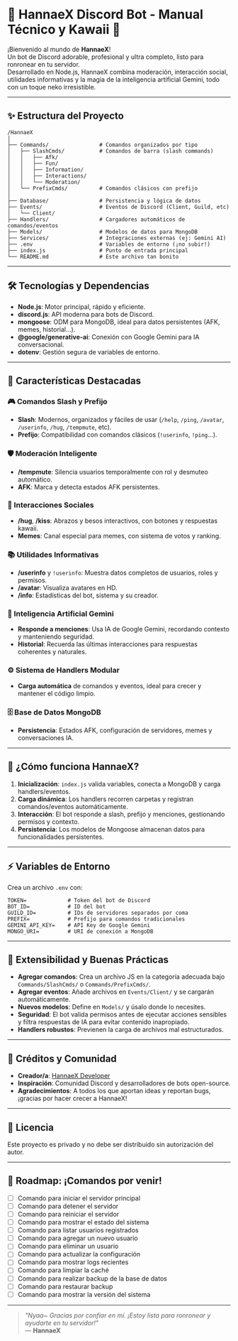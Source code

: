 # 🌸 HannaeX Discord Bot - Manual Técnico y Kawaii 🌸

¡Bienvenido al mundo de **HannaeX**!  
Un bot de Discord adorable, profesional y ultra completo, listo para ronronear en tu servidor.  
Desarrollado en Node.js, HannaeX combina moderación, interacción social, utilidades informativas y la magia de la inteligencia artificial Gemini, todo con un toque neko irresistible.  

---

## ✨ Estructura del Proyecto

```
/HannaeX
│
├── Commands/                # Comandos organizados por tipo
│   ├── SlashCmds/           # Comandos de barra (slash commands)
│   │   ├── Afk/
│   │   ├── Fun/
│   │   ├── Information/
│   │   ├── Interactions/
│   │   └── Moderation/
│   └── PrefixCmds/          # Comandos clásicos con prefijo
│
├── Database/                # Persistencia y lógica de datos
├── Events/                  # Eventos de Discord (Client, Guild, etc)
│   └── Client/
├── Handlers/                # Cargadores automáticos de comandos/eventos
├── Models/                  # Modelos de datos para MongoDB
├── Services/                # Integraciones externas (ej: Gemini AI)
├── .env                     # Variables de entorno (¡no subir!)
├── index.js                 # Punto de entrada principal
└── README.md                # Este archivo tan bonito
```

---

## 🛠️ Tecnologías y Dependencias

- **Node.js**: Motor principal, rápido y eficiente.
- **discord.js**: API moderna para bots de Discord.
- **mongoose**: ODM para MongoDB, ideal para datos persistentes (AFK, memes, historial...).
- **@google/generative-ai**: Conexión con Google Gemini para IA conversacional.
- **dotenv**: Gestión segura de variables de entorno.

---

## 🌟 Características Destacadas

### 🎮 Comandos Slash y Prefijo
- **Slash**: Modernos, organizados y fáciles de usar (`/help`, `/ping`, `/avatar`, `/userinfo`, `/hug`, `/tempmute`, etc).
- **Prefijo**: Compatibilidad con comandos clásicos (`!userinfo`, `!ping`...).

### 🛡️ Moderación Inteligente
- **/tempmute**: Silencia usuarios temporalmente con rol y desmuteo automático.
- **AFK**: Marca y detecta estados AFK persistentes.

### 💞 Interacciones Sociales
- **/hug**, **/kiss**: Abrazos y besos interactivos, con botones y respuestas kawaii.
- **Memes**: Canal especial para memes, con sistema de votos y ranking.

### 📚 Utilidades Informativas
- **/userinfo** y `!userinfo`: Muestra datos completos de usuarios, roles y permisos.
- **/avatar**: Visualiza avatares en HD.
- **/info**: Estadísticas del bot, sistema y su creador.

### 🤖 Inteligencia Artificial Gemini
- **Responde a menciones**: Usa IA de Google Gemini, recordando contexto y manteniendo seguridad.
- **Historial**: Recuerda las últimas interacciones para respuestas coherentes y naturales.

### ⚙️ Sistema de Handlers Modular
- **Carga automática** de comandos y eventos, ideal para crecer y mantener el código limpio.

### 🗄️ Base de Datos MongoDB
- **Persistencia**: Estados AFK, configuración de servidores, memes y conversaciones IA.

---

## 🚀 ¿Cómo funciona HannaeX?

1. **Inicialización**: `index.js` valida variables, conecta a MongoDB y carga handlers/eventos.
2. **Carga dinámica**: Los handlers recorren carpetas y registran comandos/eventos automáticamente.
3. **Interacción**: El bot responde a slash, prefijo y menciones, gestionando permisos y contexto.
4. **Persistencia**: Los modelos de Mongoose almacenan datos para funcionalidades persistentes.

---

## ⚡ Variables de Entorno

Crea un archivo `.env` con:

```
TOKEN=             # Token del bot de Discord
BOT_ID=            # ID del bot
GUILD_ID=          # IDs de servidores separados por coma
PREFIX=            # Prefijo para comandos tradicionales
GEMINI_API_KEY=    # API Key de Google Gemini
MONGO_URI=         # URI de conexión a MongoDB
```

---

## 🧩 Extensibilidad y Buenas Prácticas

- **Agregar comandos**: Crea un archivo JS en la categoría adecuada bajo `Commands/SlashCmds/` o `Commands/PrefixCmds/`.
- **Agregar eventos**: Añade archivos en `Events/Client/` y se cargarán automáticamente.
- **Nuevos modelos**: Define en `Models/` y úsalo donde lo necesites.
- **Seguridad**: El bot valida permisos antes de ejecutar acciones sensibles y filtra respuestas de IA para evitar contenido inapropiado.
- **Handlers robustos**: Previenen la carga de archivos mal estructurados.

---

## 🐾 Créditos y Comunidad

- **Creador/a**: [HannaeX Developer](https://discordapp.com/users/727583213253558373)
- **Inspiración**: Comunidad Discord y desarrolladores de bots open-source.
- **Agradecimientos**: A todos los que aportan ideas y reportan bugs, ¡gracias por hacer crecer a HannaeX!

---

## 📜 Licencia

Este proyecto es privado y no debe ser distribuido sin autorización del autor.

---

## 📝 Roadmap: ¡Comandos por venir!

- [ ] Comando para iniciar el servidor principal
- [ ] Comando para detener el servidor
- [ ] Comando para reiniciar el servidor
- [ ] Comando para mostrar el estado del sistema
- [ ] Comando para listar usuarios registrados
- [ ] Comando para agregar un nuevo usuario
- [ ] Comando para eliminar un usuario
- [ ] Comando para actualizar la configuración
- [ ] Comando para mostrar logs recientes
- [ ] Comando para limpiar la caché
- [ ] Comando para realizar backup de la base de datos
- [ ] Comando para restaurar backup
- [ ] Comando para mostrar la versión del sistema

---

> *"Nyaa~ Gracias por confiar en mí. ¡Estoy lista para ronronear y ayudarte en tu servidor!"*  
> — **HannaeX**
